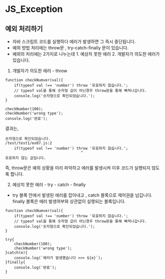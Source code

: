 # JS_Exception

## 예외 처리하기
- 자바 스크립트 코드를 실행하다 에러가 발생하면 그 즉시 중단됩니다.
- 예외 방법 처리에는 throw문 , try-catch-finally 문이 있습니다.
- 예외의 처리에는 2가지로 나누는데 1. 예상치 못한 에러 2. 개발자가 의도한 에러가 있습니다.

1. 개발자가 의도한 에러 - throw
~~~
function checkNumver(val){
    if(typeof val !== 'number') throw '유효하지 않습니다.';
    // typeof val을 통해 숫자형 값이 아닌경우 throw문을 통해 빠져나갑니다.
    console.log('숫자형으로 확인되었습니다.');
}

checkNumber(100);
checkNumber('wrong type');
console.log('완료');
~~~

결과는,
~~~
숫자형으로 확인되었습니다.
/test/test1/ex07.js:2   
    if(typeof val !== 'number') throw '유효하지 않습니다.';
                                  ^
유효하지 않는 값입니다.
~~~
즉, throw문은 예외 상황을 미리 파악하고 에러를 발생시켜 이후 코드가 실행되지 않도록 합니다.

2. 예상치 못한 에러 - try - catch - finally
- try 블록 안에서 발생된 에러를 잡아내고 , catch 블록으로 제어권을 넘깁니다. finally 블록은 에러 발생여부와 상관없이 실행되는 블록입니다.

~~~
function checkNumver(val){
    if(typeof val !== 'number') throw '유효하지 않습니다.';
    // typeof val을 통해 숫자형 값이 아닌경우 throw문을 통해 빠져나갑니다.
    console.log('숫자형으로 확인되었습니다.');
}

try{
    checkNumber(100);
    checkNumber('wrong type');
}catch(e){
    console.log(`에러가 발생했습니다 >>> ${e}`);
}finally{
    console.log('완료');
}
~~~
